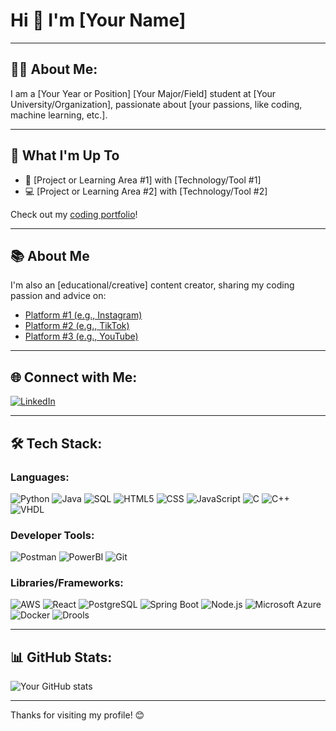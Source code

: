 # Hi 👋 I'm [Your Name]

---

## 🧑‍💻 About Me:
I am a [Your Year or Position] [Your Major/Field] student at [Your University/Organization], passionate about [your passions, like coding, machine learning, etc.].

---

## 🚀 What I'm Up To
- 🌱 [Project or Learning Area #1] with [Technology/Tool #1]
- 💻 [Project or Learning Area #2] with [Technology/Tool #2]

Check out my [coding portfolio](your-portfolio-link)!

---

## 📚 About Me
I'm also an [educational/creative] content creator, sharing my coding passion and advice on:

- [Platform #1 (e.g., Instagram)](your-link-1)
- [Platform #2 (e.g., TikTok)](your-link-2)
- [Platform #3 (e.g., YouTube)](your-link-3)

---

## 🌐 Connect with Me:
[![LinkedIn](https://img.shields.io/badge/LinkedIn-YourLinkedInName-blue?style=flat-square&logo=linkedin)](your-linkedin-link)

---

## 🛠️ Tech Stack:
### Languages:
![Python](https://img.shields.io/badge/Python-3776AB?style=flat-square&logo=python&logoColor=white)
![Java](https://img.shields.io/badge/Java-007396?style=flat-square&logo=java&logoColor=white)
![SQL](https://img.shields.io/badge/SQL-4479A1?style=flat-square&logo=postgresql&logoColor=white)
![HTML5](https://img.shields.io/badge/HTML5-E34F26?style=flat-square&logo=html5&logoColor=white)
![CSS](https://img.shields.io/badge/CSS-1572B6?style=flat-square&logo=css3&logoColor=white)
![JavaScript](https://img.shields.io/badge/JavaScript-F7DF1E?style=flat-square&logo=javascript&logoColor=black)
![C](https://img.shields.io/badge/C-A8B9CC?style=flat-square&logo=c&logoColor=white)
![C++](https://img.shields.io/badge/C++-00599C?style=flat-square&logo=c%2B%2B&logoColor=white)
![VHDL](https://img.shields.io/badge/VHDL-02457A?style=flat-square&logoColor=white)

### Developer Tools:
![Postman](https://img.shields.io/badge/Postman-FF6C37?style=flat-square&logo=postman&logoColor=white)
![PowerBI](https://img.shields.io/badge/PowerBI-F2C811?style=flat-square&logo=powerbi&logoColor=black)
![Git](https://img.shields.io/badge/Git-F05032?style=flat-square&logo=git&logoColor=white)

### Libraries/Frameworks:
![AWS](https://img.shields.io/badge/AWS-232F3E?style=flat-square&logo=amazon-aws&logoColor=white)
![React](https://img.shields.io/badge/React-61DAFB?style=flat-square&logo=react&logoColor=black)
![PostgreSQL](https://img.shields.io/badge/PostgreSQL-336791?style=flat-square&logo=postgresql&logoColor=white)
![Spring Boot](https://img.shields.io/badge/Spring_Boot-6DB33F?style=flat-square&logo=spring-boot&logoColor=white)
![Node.js](https://img.shields.io/badge/Node.js-339933?style=flat-square&logo=node.js&logoColor=white)
![Microsoft Azure](https://img.shields.io/badge/Microsoft_Azure-0078D4?style=flat-square&logo=microsoft-azure&logoColor=white)
![Docker](https://img.shields.io/badge/Docker-2496ED?style=flat-square&logo=docker&logoColor=white)
![Drools](https://img.shields.io/badge/Drools-FF5733?style=flat-square&logo=drools&logoColor=white)

---

## 📊 GitHub Stats:
![Your GitHub stats](https://github-readme-stats.vercel.app/api?username=yourusername&show_icons=true&theme=dark)

---

<!-- Optional Footer Message -->
Thanks for visiting my profile! 😊




<!--
**richmond003/richmond003** is a ✨ _special_ ✨ repository because its `README.md` (this file) appears on your GitHub profile.

Here are some ideas to get you started:

- 🔭 I’m currently working on ...
- 🌱 I’m currently learning ...
- 👯 I’m looking to collaborate on ...
- 🤔 I’m looking for help with ...
- 💬 Ask me about ...
- 📫 How to reach me: ...
- 😄 Pronouns: ...
- ⚡ Fun fact: ...
-->
